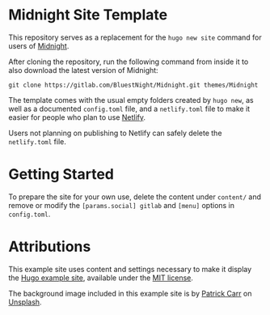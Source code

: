 # Midnight Site Template

This repository serves as a replacement for the `hugo new site` command for
users of [Midnight](https://bluestnight.com/products/midnight).

After cloning the repository, run the following command from inside it to also
download the latest version of Midnight:

```
git clone https://gitlab.com/BluestNight/Midnight.git themes/Midnight
```

The template comes with the usual empty folders created by `hugo new`, as well
as a documented `config.toml` file, and a `netlify.toml` file to make it
easier for people who plan to use [Netlify](https://netlify.com).

Users not planning on publishing to Netlify can safely delete the
`netlify.toml` file.

# Getting Started

To prepare the site for your own use, delete the content under `content/` and
remove or modify the `[params.social] gitlab` and `[menu]` options in
`config.toml`.

# Attributions

This example site uses content and settings necessary to make it display the
[Hugo example site](https://github.com/gohugoio/hugoBasicExample), available
under the [MIT license](https://github.com/gohugoio/hugoBasicExample/blob/master/LICENSE). 

The background image included in this example site is by
[Patrick Carr](https://unsplash.com/photos/pAoo1Rs1Yy8?utm_source=unsplash&utm_medium=referral&utm_content=creditCopyText)
on [Unsplash](https://unsplash.com/).
